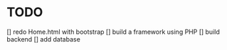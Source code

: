 # TODO
[] redo Home.html with bootstrap
[] build a framework using PHP
[] build backend
[] add database